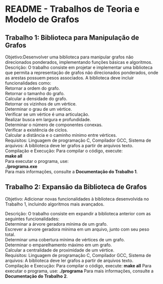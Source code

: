 # README - Trabalhos de Teoria e Modelo de Grafos

## Trabalho 1: Biblioteca para Manipulação de Grafos
Objetivo:Desenvolver uma biblioteca para manipular grafos não direcionados ponderados, implementando funções básicas e algoritmos.  
Descrição: O trabalho consiste em projetar e implementar uma biblioteca que permita a representação de grafos não direcionados ponderados, onde as arestas possuem pesos associados. A biblioteca deve incluir funcionalidades como:  
Retornar a ordem do grafo.  
Retornar o tamanho do grafo.  
Calcular a densidade do grafo.  
Retornar os vizinhos de um vértice.  
Determinar o grau de um vértice.  
Verificar se um vértice é uma articulação.  
Realizar busca em largura e profundidade.  
Determinar o número de componentes conexas.  
Verificar a existência de ciclos.  
Calcular a distância e o caminho mínimo entre vértices.  
Requisitos: Linguagem de programação C, Compilador GCC, Sistema de arquivos: A biblioteca deve ler grafos a partir de arquivos texto.  
Compilação e Execução: Para compilar o código, execute:  
**make all**  
Para executar o programa, use:  
**./programa.exe**  
Para mais informações, consulte a **Documentação do Trabalho 1**.

## Trabalho 2: Expansão da Biblioteca de Grafos
Objetivo: Adicionar novas funcionalidades à biblioteca desenvolvida no Trabalho 1, incluindo algoritmos mais avançados.  

Descrição: O trabalho consiste em expandir a biblioteca anterior com as seguintes funcionalidades:  
Determinar a árvore geradora mínima de um grafo.  
Escrever a árvore geradora mínima em um arquivo, junto com seu peso total.  
Determinar uma cobertura mínima de vértices de um grafo.  
Determinar o emparelhamento máximo em um grafo.  
Calcular a centralidade de proximidade de um vértice.  
Requisitos: Linguagem de programação C, Compilador GCC, Sistema de arquivos: A biblioteca deve ler grafos a partir de arquivos texto.  
Compilação e Execução: Para compilar o código, execute:
**make all**
Para executar o programa, use:
**./programa**
Para mais informações, consulte a **Documentação do Trabalho 2**.
